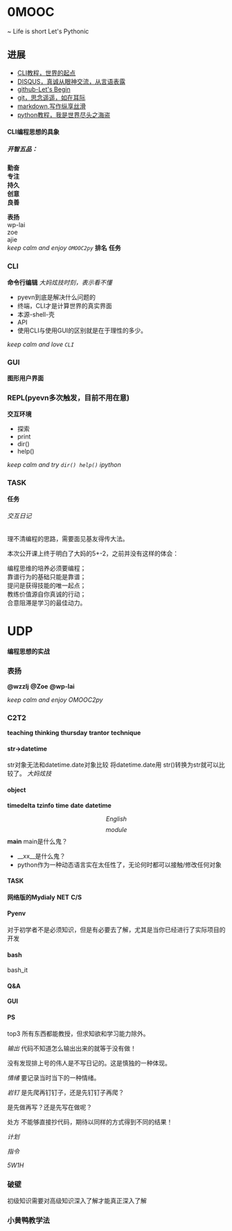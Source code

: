 # 0MOOC
~ Life is short Let's Pythonic

## 进展
- [CLI教程，世界的起点](CLI.md)
- [DISQUS，真诚从眼神交流，从言语表露](DISQUS.md)
- [github-Let's Begin](github.md)
- [git，思念遥遥，如在耳际](git.md)
- [markdown,写作纵享丝滑](md.md)
- [python教程，我是世界尽头之海盗](py.md)

####  CLI编程思想的具象


##### 开智五品：
**勤奋<br>
专注<br>
持久<br>
创意<br>
良善**

**表扬**<br>
wp-lai<br>
zoe<br>
ajie<br>
*keep calm and enjoy `OMOOC2py`*
**排名**
**任务**


### CLI
**命令行编辑**
*大妈炫技时刻，表示看不懂*

- pyevn到底是解决什么问题的
- 终端，CLI才是计算世界的真实界面
 - 本源-shell-壳
 - API
 - 使用CLI与使用GUI的区别就是在于理性的多少。


*keep calm and love `CLI`*

### GUI
**图形用户界面**




### REPL(pyevn多次触发，目前不用在意)
**交互环境**
- 探索
 - print
 - dir()
 - help()

*keep calm and try `dir() help()` ipython*


### TASK
**任务**

###### 交互日记
理不清编程的思路，需要面见基友得传大法。

本次公开课上终于明白了大妈的5+-2，之前并没有这样的体会：<br>

编程思维的培养必须要编程；<br>
靠谱行为的基础只能是靠谱；<br>
提问是获得技能的唯一起点；<br>
教练价值源自你真诚的行动；<br>
合意阻滞是学习的最佳动力。



# UDP
**编程思想的实战**

### 表扬
**@wzzlj**
**@Zoe**
**@wp-lai**

*keep calm and enjoy OMOOC2py*

### C2T2
**teaching**
**thinking**
**thursday**
**trantor**
**technique**

#### str->datetime

str对象无法和datetime.date对象比较
将datetime.date用 str()转换为str就可以比较了。
*大妈炫技*

#### object
**timedelta**
**tzinfo**
**time**
**date** 
**datetime**

$$English$$
$$module$$
**__main__**
main是什么鬼？
- __xx__是什么鬼？
- python作为一种动态语言实在太任性了，无论何时都可以接触/修改任何对象


#### TASK
**网络版的Mydialy**
**NET**
**C/S**


#### Pyenv
对于初学者不是必须知识，但是有必要去了解，尤其是当你已经进行了实际项目的开发

#### bash
bash_it

#### Q&A
**GUI**

#### PS
top3
所有东西都能教授，但求知欲和学习能力除外。

*输出*
代码不知道怎么输出出来的就等于没有做！

没有发现排上号的伟人是不写日记的。这是慎独的一种体现。

*情绪*
 要记录当时当下的一种情绪。

*岩钉*
是先爬再钉钉子，还是先钉钉子再爬？

是先做再写？还是先写在做呢？

处方
不能够直接抄代码，期待以同样的方式得到不同的结果！

*计划*

*指令*

*5W1H*

### 破壁

初级知识需要对高级知识深入了解才能真正深入了解

### 小黄鸭教学法